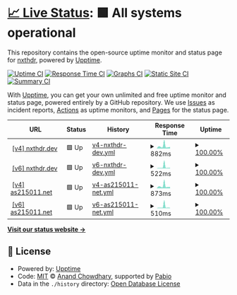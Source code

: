 # [📈 Live Status](https://nxthdr.github.io/upptime): <!--live status--> **🟩 All systems operational**

This repository contains the open-source uptime monitor and status page for [nxthdr](https://nxthdr.dev), powered by [Upptime](https://github.com/upptime/upptime).

[![Uptime CI](https://github.com/nxthdr/upptime/workflows/Uptime%20CI/badge.svg)](https://github.com/nxthdr/upptime/actions?query=workflow%3A%22Uptime+CI%22)
[![Response Time CI](https://github.com/nxthdr/upptime/workflows/Response%20Time%20CI/badge.svg)](https://github.com/nxthdr/upptime/actions?query=workflow%3A%22Response+Time+CI%22)
[![Graphs CI](https://github.com/nxthdr/upptime/workflows/Graphs%20CI/badge.svg)](https://github.com/nxthdr/upptime/actions?query=workflow%3A%22Graphs+CI%22)
[![Static Site CI](https://github.com/nxthdr/upptime/workflows/Static%20Site%20CI/badge.svg)](https://github.com/nxthdr/upptime/actions?query=workflow%3A%22Static+Site+CI%22)
[![Summary CI](https://github.com/nxthdr/upptime/workflows/Summary%20CI/badge.svg)](https://github.com/nxthdr/upptime/actions?query=workflow%3A%22Summary+CI%22)

With [Upptime](https://upptime.js.org), you can get your own unlimited and free uptime monitor and status page, powered entirely by a GitHub repository. We use [Issues](https://github.com/nxthdr/upptime/issues) as incident reports, [Actions](https://github.com/nxthdr/upptime/actions) as uptime monitors, and [Pages](https://nxthdr.github.io/upptime) for the status page.

<!--start: status pages-->
<!-- This summary is generated by Upptime (https://github.com/upptime/upptime) -->
<!-- Do not edit this manually, your changes will be overwritten -->
<!-- prettier-ignore -->
| URL | Status | History | Response Time | Uptime |
| --- | ------ | ------- | ------------- | ------ |
| <img alt="" src="https://icons.duckduckgo.com/ip3/nxthdr.dev.ico" height="13"> [[v4] nxthdr.dev](https://nxthdr.dev) | 🟩 Up | [v4-nxthdr-dev.yml](https://github.com/nxthdr/upptime/commits/HEAD/history/v4-nxthdr-dev.yml) | <details><summary><img alt="Response time graph" src="./graphs/v4-nxthdr-dev/response-time-week.png" height="20"> 882ms</summary><br><a href="https://nxthdr.github.io/upptime/history/v4-nxthdr-dev"><img alt="Response time 655" src="https://img.shields.io/endpoint?url=https%3A%2F%2Fraw.githubusercontent.com%2Fnxthdr%2Fupptime%2FHEAD%2Fapi%2Fv4-nxthdr-dev%2Fresponse-time.json"></a><br><a href="https://nxthdr.github.io/upptime/history/v4-nxthdr-dev"><img alt="24-hour response time 695" src="https://img.shields.io/endpoint?url=https%3A%2F%2Fraw.githubusercontent.com%2Fnxthdr%2Fupptime%2FHEAD%2Fapi%2Fv4-nxthdr-dev%2Fresponse-time-day.json"></a><br><a href="https://nxthdr.github.io/upptime/history/v4-nxthdr-dev"><img alt="7-day response time 882" src="https://img.shields.io/endpoint?url=https%3A%2F%2Fraw.githubusercontent.com%2Fnxthdr%2Fupptime%2FHEAD%2Fapi%2Fv4-nxthdr-dev%2Fresponse-time-week.json"></a><br><a href="https://nxthdr.github.io/upptime/history/v4-nxthdr-dev"><img alt="30-day response time 655" src="https://img.shields.io/endpoint?url=https%3A%2F%2Fraw.githubusercontent.com%2Fnxthdr%2Fupptime%2FHEAD%2Fapi%2Fv4-nxthdr-dev%2Fresponse-time-month.json"></a><br><a href="https://nxthdr.github.io/upptime/history/v4-nxthdr-dev"><img alt="1-year response time 655" src="https://img.shields.io/endpoint?url=https%3A%2F%2Fraw.githubusercontent.com%2Fnxthdr%2Fupptime%2FHEAD%2Fapi%2Fv4-nxthdr-dev%2Fresponse-time-year.json"></a></details> | <details><summary><a href="https://nxthdr.github.io/upptime/history/v4-nxthdr-dev">100.00%</a></summary><a href="https://nxthdr.github.io/upptime/history/v4-nxthdr-dev"><img alt="All-time uptime 99.57%" src="https://img.shields.io/endpoint?url=https%3A%2F%2Fraw.githubusercontent.com%2Fnxthdr%2Fupptime%2FHEAD%2Fapi%2Fv4-nxthdr-dev%2Fuptime.json"></a><br><a href="https://nxthdr.github.io/upptime/history/v4-nxthdr-dev"><img alt="24-hour uptime 100.00%" src="https://img.shields.io/endpoint?url=https%3A%2F%2Fraw.githubusercontent.com%2Fnxthdr%2Fupptime%2FHEAD%2Fapi%2Fv4-nxthdr-dev%2Fuptime-day.json"></a><br><a href="https://nxthdr.github.io/upptime/history/v4-nxthdr-dev"><img alt="7-day uptime 100.00%" src="https://img.shields.io/endpoint?url=https%3A%2F%2Fraw.githubusercontent.com%2Fnxthdr%2Fupptime%2FHEAD%2Fapi%2Fv4-nxthdr-dev%2Fuptime-week.json"></a><br><a href="https://nxthdr.github.io/upptime/history/v4-nxthdr-dev"><img alt="30-day uptime 99.57%" src="https://img.shields.io/endpoint?url=https%3A%2F%2Fraw.githubusercontent.com%2Fnxthdr%2Fupptime%2FHEAD%2Fapi%2Fv4-nxthdr-dev%2Fuptime-month.json"></a><br><a href="https://nxthdr.github.io/upptime/history/v4-nxthdr-dev"><img alt="1-year uptime 99.57%" src="https://img.shields.io/endpoint?url=https%3A%2F%2Fraw.githubusercontent.com%2Fnxthdr%2Fupptime%2FHEAD%2Fapi%2Fv4-nxthdr-dev%2Fuptime-year.json"></a></details>
| <img alt="" src="https://icons.duckduckgo.com/ip3/nxthdr.dev.ico" height="13"> [[v6] nxthdr.dev](https://nxthdr.dev) | 🟩 Up | [v6-nxthdr-dev.yml](https://github.com/nxthdr/upptime/commits/HEAD/history/v6-nxthdr-dev.yml) | <details><summary><img alt="Response time graph" src="./graphs/v6-nxthdr-dev/response-time-week.png" height="20"> 522ms</summary><br><a href="https://nxthdr.github.io/upptime/history/v6-nxthdr-dev"><img alt="Response time 267" src="https://img.shields.io/endpoint?url=https%3A%2F%2Fraw.githubusercontent.com%2Fnxthdr%2Fupptime%2FHEAD%2Fapi%2Fv6-nxthdr-dev%2Fresponse-time.json"></a><br><a href="https://nxthdr.github.io/upptime/history/v6-nxthdr-dev"><img alt="24-hour response time 176" src="https://img.shields.io/endpoint?url=https%3A%2F%2Fraw.githubusercontent.com%2Fnxthdr%2Fupptime%2FHEAD%2Fapi%2Fv6-nxthdr-dev%2Fresponse-time-day.json"></a><br><a href="https://nxthdr.github.io/upptime/history/v6-nxthdr-dev"><img alt="7-day response time 522" src="https://img.shields.io/endpoint?url=https%3A%2F%2Fraw.githubusercontent.com%2Fnxthdr%2Fupptime%2FHEAD%2Fapi%2Fv6-nxthdr-dev%2Fresponse-time-week.json"></a><br><a href="https://nxthdr.github.io/upptime/history/v6-nxthdr-dev"><img alt="30-day response time 267" src="https://img.shields.io/endpoint?url=https%3A%2F%2Fraw.githubusercontent.com%2Fnxthdr%2Fupptime%2FHEAD%2Fapi%2Fv6-nxthdr-dev%2Fresponse-time-month.json"></a><br><a href="https://nxthdr.github.io/upptime/history/v6-nxthdr-dev"><img alt="1-year response time 267" src="https://img.shields.io/endpoint?url=https%3A%2F%2Fraw.githubusercontent.com%2Fnxthdr%2Fupptime%2FHEAD%2Fapi%2Fv6-nxthdr-dev%2Fresponse-time-year.json"></a></details> | <details><summary><a href="https://nxthdr.github.io/upptime/history/v6-nxthdr-dev">100.00%</a></summary><a href="https://nxthdr.github.io/upptime/history/v6-nxthdr-dev"><img alt="All-time uptime 99.57%" src="https://img.shields.io/endpoint?url=https%3A%2F%2Fraw.githubusercontent.com%2Fnxthdr%2Fupptime%2FHEAD%2Fapi%2Fv6-nxthdr-dev%2Fuptime.json"></a><br><a href="https://nxthdr.github.io/upptime/history/v6-nxthdr-dev"><img alt="24-hour uptime 100.00%" src="https://img.shields.io/endpoint?url=https%3A%2F%2Fraw.githubusercontent.com%2Fnxthdr%2Fupptime%2FHEAD%2Fapi%2Fv6-nxthdr-dev%2Fuptime-day.json"></a><br><a href="https://nxthdr.github.io/upptime/history/v6-nxthdr-dev"><img alt="7-day uptime 100.00%" src="https://img.shields.io/endpoint?url=https%3A%2F%2Fraw.githubusercontent.com%2Fnxthdr%2Fupptime%2FHEAD%2Fapi%2Fv6-nxthdr-dev%2Fuptime-week.json"></a><br><a href="https://nxthdr.github.io/upptime/history/v6-nxthdr-dev"><img alt="30-day uptime 99.57%" src="https://img.shields.io/endpoint?url=https%3A%2F%2Fraw.githubusercontent.com%2Fnxthdr%2Fupptime%2FHEAD%2Fapi%2Fv6-nxthdr-dev%2Fuptime-month.json"></a><br><a href="https://nxthdr.github.io/upptime/history/v6-nxthdr-dev"><img alt="1-year uptime 99.57%" src="https://img.shields.io/endpoint?url=https%3A%2F%2Fraw.githubusercontent.com%2Fnxthdr%2Fupptime%2FHEAD%2Fapi%2Fv6-nxthdr-dev%2Fuptime-year.json"></a></details>
| <img alt="" src="https://icons.duckduckgo.com/ip3/as215011.net.ico" height="13"> [[v4] as215011.net](https://as215011.net) | 🟩 Up | [v4-as215011-net.yml](https://github.com/nxthdr/upptime/commits/HEAD/history/v4-as215011-net.yml) | <details><summary><img alt="Response time graph" src="./graphs/v4-as215011-net/response-time-week.png" height="20"> 873ms</summary><br><a href="https://nxthdr.github.io/upptime/history/v4-as215011-net"><img alt="Response time 662" src="https://img.shields.io/endpoint?url=https%3A%2F%2Fraw.githubusercontent.com%2Fnxthdr%2Fupptime%2FHEAD%2Fapi%2Fv4-as215011-net%2Fresponse-time.json"></a><br><a href="https://nxthdr.github.io/upptime/history/v4-as215011-net"><img alt="24-hour response time 826" src="https://img.shields.io/endpoint?url=https%3A%2F%2Fraw.githubusercontent.com%2Fnxthdr%2Fupptime%2FHEAD%2Fapi%2Fv4-as215011-net%2Fresponse-time-day.json"></a><br><a href="https://nxthdr.github.io/upptime/history/v4-as215011-net"><img alt="7-day response time 873" src="https://img.shields.io/endpoint?url=https%3A%2F%2Fraw.githubusercontent.com%2Fnxthdr%2Fupptime%2FHEAD%2Fapi%2Fv4-as215011-net%2Fresponse-time-week.json"></a><br><a href="https://nxthdr.github.io/upptime/history/v4-as215011-net"><img alt="30-day response time 662" src="https://img.shields.io/endpoint?url=https%3A%2F%2Fraw.githubusercontent.com%2Fnxthdr%2Fupptime%2FHEAD%2Fapi%2Fv4-as215011-net%2Fresponse-time-month.json"></a><br><a href="https://nxthdr.github.io/upptime/history/v4-as215011-net"><img alt="1-year response time 662" src="https://img.shields.io/endpoint?url=https%3A%2F%2Fraw.githubusercontent.com%2Fnxthdr%2Fupptime%2FHEAD%2Fapi%2Fv4-as215011-net%2Fresponse-time-year.json"></a></details> | <details><summary><a href="https://nxthdr.github.io/upptime/history/v4-as215011-net">100.00%</a></summary><a href="https://nxthdr.github.io/upptime/history/v4-as215011-net"><img alt="All-time uptime 100.00%" src="https://img.shields.io/endpoint?url=https%3A%2F%2Fraw.githubusercontent.com%2Fnxthdr%2Fupptime%2FHEAD%2Fapi%2Fv4-as215011-net%2Fuptime.json"></a><br><a href="https://nxthdr.github.io/upptime/history/v4-as215011-net"><img alt="24-hour uptime 100.00%" src="https://img.shields.io/endpoint?url=https%3A%2F%2Fraw.githubusercontent.com%2Fnxthdr%2Fupptime%2FHEAD%2Fapi%2Fv4-as215011-net%2Fuptime-day.json"></a><br><a href="https://nxthdr.github.io/upptime/history/v4-as215011-net"><img alt="7-day uptime 100.00%" src="https://img.shields.io/endpoint?url=https%3A%2F%2Fraw.githubusercontent.com%2Fnxthdr%2Fupptime%2FHEAD%2Fapi%2Fv4-as215011-net%2Fuptime-week.json"></a><br><a href="https://nxthdr.github.io/upptime/history/v4-as215011-net"><img alt="30-day uptime 100.00%" src="https://img.shields.io/endpoint?url=https%3A%2F%2Fraw.githubusercontent.com%2Fnxthdr%2Fupptime%2FHEAD%2Fapi%2Fv4-as215011-net%2Fuptime-month.json"></a><br><a href="https://nxthdr.github.io/upptime/history/v4-as215011-net"><img alt="1-year uptime 100.00%" src="https://img.shields.io/endpoint?url=https%3A%2F%2Fraw.githubusercontent.com%2Fnxthdr%2Fupptime%2FHEAD%2Fapi%2Fv4-as215011-net%2Fuptime-year.json"></a></details>
| <img alt="" src="https://icons.duckduckgo.com/ip3/as215011.net.ico" height="13"> [[v6] as215011.net](https://as215011.net) | 🟩 Up | [v6-as215011-net.yml](https://github.com/nxthdr/upptime/commits/HEAD/history/v6-as215011-net.yml) | <details><summary><img alt="Response time graph" src="./graphs/v6-as215011-net/response-time-week.png" height="20"> 510ms</summary><br><a href="https://nxthdr.github.io/upptime/history/v6-as215011-net"><img alt="Response time 274" src="https://img.shields.io/endpoint?url=https%3A%2F%2Fraw.githubusercontent.com%2Fnxthdr%2Fupptime%2FHEAD%2Fapi%2Fv6-as215011-net%2Fresponse-time.json"></a><br><a href="https://nxthdr.github.io/upptime/history/v6-as215011-net"><img alt="24-hour response time 163" src="https://img.shields.io/endpoint?url=https%3A%2F%2Fraw.githubusercontent.com%2Fnxthdr%2Fupptime%2FHEAD%2Fapi%2Fv6-as215011-net%2Fresponse-time-day.json"></a><br><a href="https://nxthdr.github.io/upptime/history/v6-as215011-net"><img alt="7-day response time 510" src="https://img.shields.io/endpoint?url=https%3A%2F%2Fraw.githubusercontent.com%2Fnxthdr%2Fupptime%2FHEAD%2Fapi%2Fv6-as215011-net%2Fresponse-time-week.json"></a><br><a href="https://nxthdr.github.io/upptime/history/v6-as215011-net"><img alt="30-day response time 274" src="https://img.shields.io/endpoint?url=https%3A%2F%2Fraw.githubusercontent.com%2Fnxthdr%2Fupptime%2FHEAD%2Fapi%2Fv6-as215011-net%2Fresponse-time-month.json"></a><br><a href="https://nxthdr.github.io/upptime/history/v6-as215011-net"><img alt="1-year response time 274" src="https://img.shields.io/endpoint?url=https%3A%2F%2Fraw.githubusercontent.com%2Fnxthdr%2Fupptime%2FHEAD%2Fapi%2Fv6-as215011-net%2Fresponse-time-year.json"></a></details> | <details><summary><a href="https://nxthdr.github.io/upptime/history/v6-as215011-net">100.00%</a></summary><a href="https://nxthdr.github.io/upptime/history/v6-as215011-net"><img alt="All-time uptime 100.00%" src="https://img.shields.io/endpoint?url=https%3A%2F%2Fraw.githubusercontent.com%2Fnxthdr%2Fupptime%2FHEAD%2Fapi%2Fv6-as215011-net%2Fuptime.json"></a><br><a href="https://nxthdr.github.io/upptime/history/v6-as215011-net"><img alt="24-hour uptime 100.00%" src="https://img.shields.io/endpoint?url=https%3A%2F%2Fraw.githubusercontent.com%2Fnxthdr%2Fupptime%2FHEAD%2Fapi%2Fv6-as215011-net%2Fuptime-day.json"></a><br><a href="https://nxthdr.github.io/upptime/history/v6-as215011-net"><img alt="7-day uptime 100.00%" src="https://img.shields.io/endpoint?url=https%3A%2F%2Fraw.githubusercontent.com%2Fnxthdr%2Fupptime%2FHEAD%2Fapi%2Fv6-as215011-net%2Fuptime-week.json"></a><br><a href="https://nxthdr.github.io/upptime/history/v6-as215011-net"><img alt="30-day uptime 100.00%" src="https://img.shields.io/endpoint?url=https%3A%2F%2Fraw.githubusercontent.com%2Fnxthdr%2Fupptime%2FHEAD%2Fapi%2Fv6-as215011-net%2Fuptime-month.json"></a><br><a href="https://nxthdr.github.io/upptime/history/v6-as215011-net"><img alt="1-year uptime 100.00%" src="https://img.shields.io/endpoint?url=https%3A%2F%2Fraw.githubusercontent.com%2Fnxthdr%2Fupptime%2FHEAD%2Fapi%2Fv6-as215011-net%2Fuptime-year.json"></a></details>

<!--end: status pages-->

[**Visit our status website →**](https://nxthdr.github.io/upptime)

## 📄 License

- Powered by: [Upptime](https://github.com/upptime/upptime)
- Code: [MIT](./LICENSE) © [Anand Chowdhary](https://anandchowdhary.com), supported by [Pabio](https://pabio.com)
- Data in the `./history` directory: [Open Database License](https://opendatacommons.org/licenses/odbl/1-0/)
